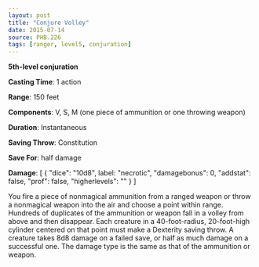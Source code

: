 ```yaml
---
layout: post
title: "Conjure Volley"
date: 2015-07-14
source: PHB.226
tags: [ranger, level5, conjuration]
---
```


**5th-level conjuration**

**Casting Time**: 1 action

**Range**: 150 feet

**Components**: V, S, M (one piece of ammunition or one throwing weapon)

**Duration**: Instantaneous

**Saving Throw**: Constitution

**Save For**: half damage

**Damage**: [ { "dice": "10d8", label: "necrotic", "damagebonus": 0, "addstat": false, "prof": false, "higherlevels": "" } ]

You fire a piece of nonmagical ammunition from a ranged weapon or throw a nonmagical weapon into the air and choose a point within range. Hundreds of duplicates of the ammunition or weapon fall in a volley from above and then disappear. Each creature in a 40-foot-radius, 20-foot-high cylinder centered on that point must make a Dexterity saving throw. A creature takes 8d8 damage on a failed save, or half as much damage on a successful one. The damage type is the same as that of the ammunition or weapon.
